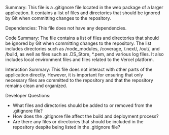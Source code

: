 Summary:
This file is a .gitignore file located in the web package of a larger application. It contains a list of files and directories that should be ignored by Git when committing changes to the repository.

Dependencies:
This file does not have any dependencies.

Code Summary:
The file contains a list of files and directories that should be ignored by Git when committing changes to the repository. The list includes directories such as /node_modules, /coverage, /.next/, /out/, and /build, as well as files such as .DS_Store, *.pem, and various log files. It also includes local environment files and files related to the Vercel platform.

Interaction Summary:
This file does not interact with other parts of the application directly. However, it is important for ensuring that only necessary files are committed to the repository and that the repository remains clean and organized.

Developer Questions:
- What files and directories should be added to or removed from the .gitignore file?
- How does the .gitignore file affect the build and deployment process?
- Are there any files or directories that should be included in the repository despite being listed in the .gitignore file?